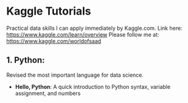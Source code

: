# Kaggle Tutorials
 Practical data skills I can apply immediately by Kaggle.com.
 Link here: https://www.kaggle.com/learn/overview
 Please follow me at: https://www.kaggle.com/worldofsaad
 
 ## 1. Python:
 Revised the most important language for data science.
 - **Hello, Python**: A quick introduction to Python syntax, variable assignment, and numbers

 
 
 

